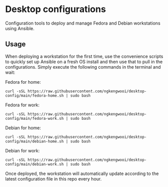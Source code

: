 # Desktop configurations

Configuration tools to deploy and manage Fedora and Debian workstations using Ansible.

## Usage

When deploying a workstation for the first time, use the convenience scripts to quickly set up Ansible on a fresh OS install and then use that to pull in the configurations. Simply execute the following commands in the terminal and wait:

Fedora for home:

```
curl -sSL https://raw.githubusercontent.com/ngkengwooi/desktop-config/main/fedora-home.sh | sudo bash
```

Fedora for work:

```
curl -sSL https://raw.githubusercontent.com/ngkengwooi/desktop-config/main/fedora-work.sh | sudo bash
```

Debian for home:

```
curl -sSL https://raw.githubusercontent.com/ngkengwooi/desktop-config/main/debian-home.sh | sudo bash
```


Debian for work:

```
curl -sSL https://raw.githubusercontent.com/ngkengwooi/desktop-config/main/debian-work.sh | sudo bash
```

Once deployed, the workstation will automatically update according to the latest configuration file in this repo every hour.

